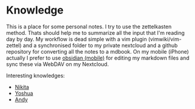 # Knowledge

This is a place for some personal notes. I try to use the zettelkasten method. Thats should help me to summarize all the input that I'm reading day by day. My workflow is dead simple with a vim plugin (vimwiki/vim-zettel) and a synchronised folder to my private nextcloud and a github repository for converting all the notes to a mdbook. On my mobile (iPhone) actually I prefer to use [obsidian (mobile)](obsidian.md) for editing my markdown files and sync these via WebDAV on my Nextcloud.

Interesting knowledges:

* [Nikita](https://github.com/nikitavoloboev/knowledge)
* [Yoshua](https://github.com/yoshuawuyts/notes)
* [Andy](https://notes.andymatuschak.org/About_these_notes)
